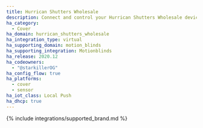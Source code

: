 ```yaml
---
title: Hurrican Shutters Wholesale
description: Connect and control your Hurrican Shutters Wholesale devices using the Motionblinds integration
ha_category:
  - Cover
ha_domain: hurrican_shutters_wholesale
ha_integration_type: virtual
ha_supporting_domain: motion_blinds
ha_supporting_integration: Motionblinds
ha_release: 2020.12
ha_codeowners:
  - "@starkillerOG"
ha_config_flow: true
ha_platforms:
  - cover
  - sensor
ha_iot_class: Local Push
ha_dhcp: true
---
```


{% include integrations/supported_brand.md %}
